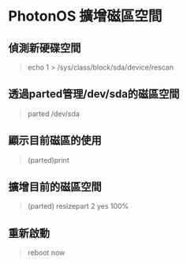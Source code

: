 # PhotonOS 擴增磁區空間

## 偵測新硬碟空間
> echo 1 > /sys/class/block/sda/device/rescan
## 透過parted管理/dev/sda的磁區空間 
> parted /dev/sda
## 顯示目前磁區的使用
> (parted)print
## 擴增目前的磁區空間 
> (parted) resizepart 2 yes 100%
## 重新啟動
> reboot now